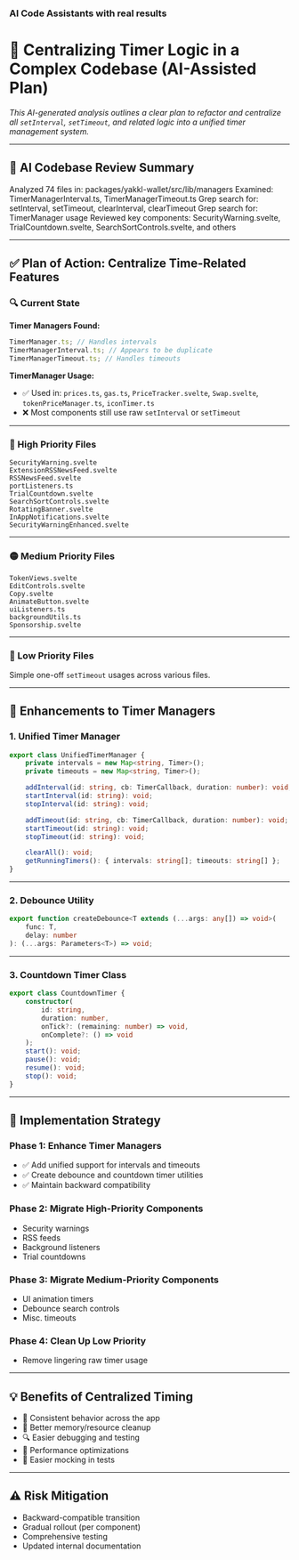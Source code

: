 ### AI Code Assistants with real results

# 🔧 Centralizing Timer Logic in a Complex Codebase (AI-Assisted Plan)

_This AI-generated analysis outlines a clear plan to refactor and centralize all `setInterval`, `setTimeout`, and related logic into a unified timer management system._

---

## 🧠 AI Codebase Review Summary

Analyzed 74 files in: packages/yakkl-wallet/src/lib/managers
Examined: TimerManagerInterval.ts, TimerManagerTimeout.ts
Grep search for: setInterval, setTimeout, clearInterval, clearTimeout
Grep search for: TimerManager usage
Reviewed key components: SecurityWarning.svelte, TrialCountdown.svelte, SearchSortControls.svelte, and others

---

## ✅ Plan of Action: Centralize Time-Related Features

### 🔍 Current State

**Timer Managers Found:**

```ts
TimerManager.ts; // Handles intervals
TimerManagerInterval.ts; // Appears to be duplicate
TimerManagerTimeout.ts; // Handles timeouts
```

**TimerManager Usage:**

- ✅ Used in: `prices.ts`, `gas.ts`, `PriceTracker.svelte`, `Swap.svelte`, `tokenPriceManager.ts`, `iconTimer.ts`
- ❌ Most components still use raw `setInterval` or `setTimeout`

---

### 📁 High Priority Files

```text
SecurityWarning.svelte
ExtensionRSSNewsFeed.svelte
RSSNewsFeed.svelte
portListeners.ts
TrialCountdown.svelte
SearchSortControls.svelte
RotatingBanner.svelte
InAppNotifications.svelte
SecurityWarningEnhanced.svelte
```

---

### 🟡 Medium Priority Files

```text
TokenViews.svelte
EditControls.svelte
Copy.svelte
AnimateButton.svelte
uiListeners.ts
backgroundUtils.ts
Sponsorship.svelte
```

---

### 🔹 Low Priority Files

Simple one-off `setTimeout` usages across various files.

---

## 🧱 Enhancements to Timer Managers

### 1. Unified Timer Manager

```ts
export class UnifiedTimerManager {
	private intervals = new Map<string, Timer>();
	private timeouts = new Map<string, Timer>();

	addInterval(id: string, cb: TimerCallback, duration: number): void;
	startInterval(id: string): void;
	stopInterval(id: string): void;

	addTimeout(id: string, cb: TimerCallback, duration: number): void;
	startTimeout(id: string): void;
	stopTimeout(id: string): void;

	clearAll(): void;
	getRunningTimers(): { intervals: string[]; timeouts: string[] };
}
```

---

### 2. Debounce Utility

```ts
export function createDebounce<T extends (...args: any[]) => void>(
	func: T,
	delay: number
): (...args: Parameters<T>) => void;
```

---

### 3. Countdown Timer Class

```ts
export class CountdownTimer {
	constructor(
		id: string,
		duration: number,
		onTick?: (remaining: number) => void,
		onComplete?: () => void
	);
	start(): void;
	pause(): void;
	resume(): void;
	stop(): void;
}
```

---

## 🚦 Implementation Strategy

### Phase 1: Enhance Timer Managers

- ✅ Add unified support for intervals and timeouts
- ✅ Create debounce and countdown timer utilities
- ✅ Maintain backward compatibility

### Phase 2: Migrate High-Priority Components

- Security warnings
- RSS feeds
- Background listeners
- Trial countdowns

### Phase 3: Migrate Medium-Priority Components

- UI animation timers
- Debounce search controls
- Misc. timeouts

### Phase 4: Clean Up Low Priority

- Remove lingering raw timer usage

---

## 💡 Benefits of Centralized Timing

- 🔁 Consistent behavior across the app
- 🧼 Better memory/resource cleanup
- 🔍 Easier debugging and testing
- 🚀 Performance optimizations
- 🧪 Easier mocking in tests

---

## ⚠️ Risk Mitigation

- Backward-compatible transition
- Gradual rollout (per component)
- Comprehensive testing
- Updated internal documentation
